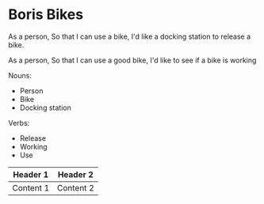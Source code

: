 # Boris Bikes

As a person,
So that I can use a bike,
I'd like a docking station to release a bike.

As a person,
So that I can use a good bike,
I'd like to see if a bike is working

Nouns:
- Person
- Bike
- Docking station

Verbs:
- Release
- Working
- Use

| Header 1  | Header 2  |
| ---       | ---       |
| Content 1 | Content 2 |
